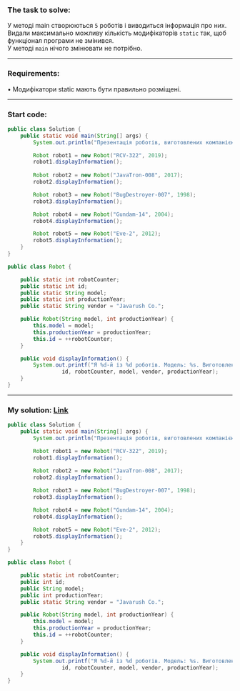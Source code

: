### **The task to solve:**  

У методі main створюються `5` роботів і виводиться інформація про них.  
Видали максимально можливу кількість модифікаторів `static` так, щоб функціонал програми не змінився.  
У методі `main` нічого змінювати не потрібно.

---

### **Requirements:**  

• Модифікатори static мають бути правильно розміщені.

---

### **Start code:**  

```java
public class Solution {
    public static void main(String[] args) {
        System.out.println("Презентація роботів, виготовлених компанією " + Robot.vendor);

        Robot robot1 = new Robot("RCV-322", 2019);
        robot1.displayInformation();
                          
        Robot robot2 = new Robot("JavaTron-008", 2017);
        robot2.displayInformation();

        Robot robot3 = new Robot("BugDestroyer-007", 1998);
        robot3.displayInformation();

        Robot robot4 = new Robot("Gundam-14", 2004);
        robot4.displayInformation();

        Robot robot5 = new Robot("Eve-2", 2012);
        robot5.displayInformation();
    }
}
```

```java
public class Robot {

    public static int robotCounter;
    public static int id;
    public static String model;
    public static int productionYear;
    public static String vendor = "Javarush Co.";

    public Robot(String model, int productionYear) {
        this.model = model;
        this.productionYear = productionYear;
        this.id = ++robotCounter;
    }

    public void displayInformation() {
        System.out.printf("Я %d-й із %d роботів. Модель: %s. Виготовлений компанією %s у %d році.\n",
                 id, robotCounter, model, vendor, productionYear);
    }
}
```

---

### **My solution: [Link](./src/)**  

```java
public class Solution {
    public static void main(String[] args) {
        System.out.println("Презентація роботів, виготовлених компанією " + Robot.vendor);

        Robot robot1 = new Robot("RCV-322", 2019);
        robot1.displayInformation();
                          
        Robot robot2 = new Robot("JavaTron-008", 2017);
        robot2.displayInformation();

        Robot robot3 = new Robot("BugDestroyer-007", 1998);
        robot3.displayInformation();

        Robot robot4 = new Robot("Gundam-14", 2004);
        robot4.displayInformation();

        Robot robot5 = new Robot("Eve-2", 2012);
        robot5.displayInformation();
    }
}
```

```java
public class Robot {

    public static int robotCounter;
    public int id;
    public String model;
    public int productionYear;
    public static String vendor = "Javarush Co.";

    public Robot(String model, int productionYear) {
        this.model = model;
        this.productionYear = productionYear;
        this.id = ++robotCounter;
    }

    public void displayInformation() {
        System.out.printf("Я %d-й із %d роботів. Модель: %s. Виготовлений компанією %s у %d році.\n",
                 id, robotCounter, model, vendor, productionYear);
    }
}
```
